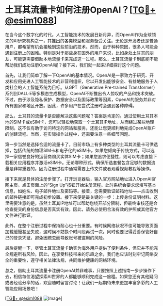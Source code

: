 # 土耳其流量卡如何注册OpenAI？[[TG💪+ @esim1088](https://t.me/s/esim1088)]

在当今这个数字化的时代，人工智能技术的发展日新月异，而OpenAI作为全球领先的AI研究机构之一，其推出的各类模型和服务备受关注。无论是开发者还是普通用户，都希望有机会接触到这些前沿的技术。然而，由于种种原因，很多人可能会遇到注册上的困难。特别是对于那些身在国外的用户来说，比如身处土耳其的朋友，可能更需要借助本地流量卡来完成这一过程。那么，土耳其流量卡到底能不能帮助我们成功注册OpenAI呢？接下来，我们就一起来详细探讨这个问题。

首先，让我们简单了解一下OpenAI的基本情况。OpenAI是一家致力于研究、开发和应用先进人工智能技术的非营利组织，它以开发出能够安全、有益地服务于人类社会的人工智能系统为目标。从GPT（Generative Pre-trained Transformer）系列到DALL·E等多模态生成模型，OpenAI不断推出令人惊叹的产品和技术突破。不过，由于涉及隐私保护、数据安全以及国际政策等因素，OpenAI的服务并非对所有国家和地区开放。因此，许多用户在尝试注册时会遇到各种障碍。

那么，土耳其的流量卡是否能解决这些问题呢？答案是肯定的。通过使用土耳其本地的SIM卡或eSIM卡，您可以轻松地获取一个土耳其IP地址，从而绕过某些地理限制。这不仅有助于访问特定的网站和服务，还能让您更顺利地完成OpenAI账户的创建流程。当然，在实际操作过程中，还需要注意一些细节问题。

第一步当然是选择合适的流量卡了。目前市场上有多种类型的土耳其流量卡可供选择，包括传统的物理SIM卡和电子化的eSIM卡。如果您倾向于传统方式，可以选择一家信誉良好的运营商购买实体SIM卡；如果您追求便捷性，则可以考虑直接下载相关应用程序并激活eSIM卡。无论哪种形式，确保所选套餐包含足够的数据流量是非常重要的，因为注册过程中通常需要上传文件或者观看视频教程等操作。

接下来就是具体的注册步骤了。打开浏览器后，输入官方网站地址进入OpenAI官网主页。点击页面上的“Sign Up”按钮开始注册流程。此时系统会要求您填写基本信息，如姓名、电子邮件地址及密码等。接着，您需要验证邮箱地址——点击收到的邮件链接即可完成初步设置。接下来便是最关键的一步：上传身份证明材料。这里需要注意的是，虽然土耳其IP地址可以帮助您绕开部分限制，但最终审核还是会检查提交的身份信息是否真实有效。因此，请务必使用合法有效的护照或其他官方文件进行验证。

此外，在整个注册过程中保持耐心也十分重要。有时候网络状况不佳可能导致页面加载缓慢甚至失败，这时候不妨换个时间段再试一次。同时也要记得妥善保管好自己的登录凭证，避免因疏忽而导致账号被盗用的风险。

最后提醒一下，尽管土耳其流量卡确实为海外用户提供了便利条件，但它并不能完全规避所有风险。因此，在享受科技带来的乐趣之余，我们也应该时刻牢记网络安全的重要性，遵守相关法律法规，共同维护健康的网络环境。

总之，借助土耳其流量卡注册OpenAI并非难事，只要按照上述指南一步步操作下去，相信每位渴望探索AI世界的人都能够顺利完成这一旅程。如果您还有其他疑问或者经验分享的话，欢迎随时留言讨论！让我们一起期待未来更加丰富多彩的人工智能应用场景吧！

[[TG💪+ @esim1088](https://t.me/s/esim1088) ![Image](https://i.postimg.cc/4NQfJmqS/Snipaste-2025-05-13-00-14-12.png)]
